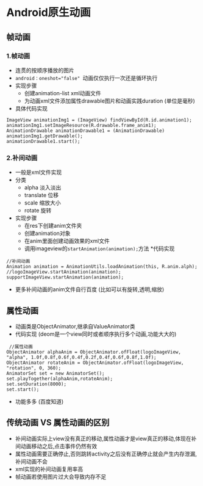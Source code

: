 # Android原生动画
## 帧动画
### 1.帧动画
* 连贯的按顺序播放的图片
* `android：oneshot="false" `动画仅仅执行一次还是循环执行
* 实现步骤
  - 创建animation-list xml动画文件
  - 为动画xml文件添加属性drawable图片和动画实践duration (单位是毫秒)
* 具体代码实现
```
ImageView animationImg1 = (ImageView) findViewById(R.id.animation1);
animationImg1.setImageResource(R.drawable.frame_anim1);
AnimationDrawable animationDrawable1 = (AnimationDrawable) animationImg1.getDrawable();
animationDrawable1.start();
```

### 2.补间动画
* 一般是xml文件实现
* 分类
  - alpha 淡入淡出
  - translate 位移
  - scale 缩放大小
  - rotate 旋转
* 实现步骤
  - 在res下创建anim文件夹
  - 创建animation对象
  - 在anim里面创建动画效果的xml文件
  - 调用imageview的`startAnimation(animation);`方法
*代码实现
```
//补间动画
Animation animation = AnimationUtils.loadAnimation(this, R.anim.alph);
//logoImageView.startAnimation(animation);
supportImageView.startAnimation(animation);
```
* 更多补间动画的anim文件自行百度 (比如可以有旋转,透明,缩放) 
 
## 属性动画
* 动画类是ObjectAnimator,继承自ValueAnimator类
* 代码实现 (deom是一个view同时或者顺序执行多个动画,功能大大的)
```
 //属性动画
ObjectAnimator alphaAnim = ObjectAnimator.ofFloat(logoImageView, "alpha", 1.0f,0.8f,0.6f,0.4f,0.2f,0.4f,0.6f,0.8f,1.0f);
ObjectAnimator rotateAnim = ObjectAnimator.ofFloat(logoImageView, "rotation", 0, 360);
AnimatorSet set = new AnimatorSet();
set.playTogether(alphaAnim,rotateAnim);
set.setDuration(8000);
set.start();
```
* 功能多多 (百度知道)

## 传统动画 VS 属性动画的区别
  - 补间动画实际上view没有真正的移动,属性动画才是view真正的移动,体现在补间动画移动之后,点击事件仍然有效
  - 属性动画需要正确停止,否则跳转activity之后没有正确停止就会产生内存泄漏,补间动画不会
  - xml实现的补间动画复用率高
  - 帧动画若使用图片过大会导致内存不足
